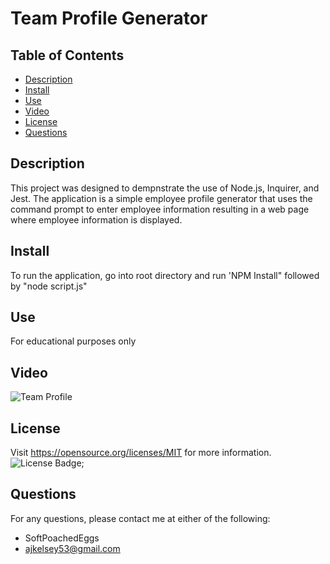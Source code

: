 # Team Profile Generator
## Table of Contents
- [Description](#description)
- [Install](#install)
- [Use](#use)
- [Video](#video)
- [License](#license)
- [Questions](#questions)

## Description
This project was designed to dempnstrate the use of Node.js, Inquirer, and Jest. The application is a simple employee profile generator that uses the command prompt to enter employee information resulting in a web page where  employee information is displayed.
## Install
To run the application, go into root directory and run 'NPM Install" followed by "node script.js"
## Use
For educational purposes only
## Video
![Team Profile](./assets/video/teamprofile.gif)
## License
Visit https://opensource.org/licenses/MIT for more information.
![License Badge](https://img.shields.io/badge/license-MIT-orange);
## Questions
For any questions, please contact me at either of the following:
* SoftPoachedEggs
* ajkelsey53@gmail.com
